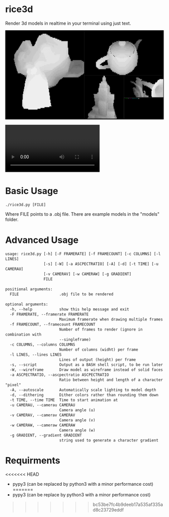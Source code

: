# rice3d

Render 3d models in realtime in your terminal using just text.

![Screenshot](256color.png)

![Video of realtime rendering](new_example.webm)

# Basic Usage

```
./rice3d.py [FILE]
```

Where FILE points to a .obj file. There are example models in the "models" folder.

# Advanced Usage

```
usage: rice3d.py [-h] [-F FRAMERATE] [-f FRAMECOUNT] [-c COLUMNS] [-l LINES]
                 [-s] [-W] [-a ASCPECTRATIO] [-A] [-d] [-t TIME] [-u CAMERAU]
                 [-v CAMERAV] [-w CAMERAW] [-g GRADIENT]
                 FILE

positional arguments:
  FILE                  .obj file to be rendered

optional arguments:
  -h, --help            show this help message and exit
  -F FRAMERATE, --framerate FRAMERATE
                        Maximum framerate when drawing multiple frames
  -f FRAMECOUNT, --framecount FRAMECOUNT
                        Number of frames to render (ignore in combination with
                        --singleframe)
  -c COLUMNS, --columns COLUMNS
                        Number of columns (widht) per frame
  -l LINES, --lines LINES
                        Lines of output (height) per frame
  -s, --script          Output as a BASH shell script, to be run later
  -W, --wireframe       Draw model as wireframe instead of solid faces
  -a ASCPECTRATIO, --ascpectratio ASCPECTRATIO
                        Ratio between height and length of a character "pixel"
  -A, --autoscale       Automatically scale lighting to model depth
  -d, --dithering       Dither colors rather than rounding them down
  -t TIME, --time TIME  Time to start animation at
  -u CAMERAU, --camerau CAMERAU
                        Camera angle (u)
  -v CAMERAV, --camerav CAMERAV
                        Camera angle (v)
  -w CAMERAW, --cameraw CAMERAW
                        Camera angle (w)
  -g GRADIENT, --gradient GRADIENT
                        string used to generate a character gradient
```


# Requirments

<<<<<<< HEAD
- pypy3 (can be replaced by python3 with a minor performance cost)
=======
- pypy3 (can be replace by python3 with a minor performance cost)
>>>>>>> bc53be7fc4b9deeb17a535af335ad8c23729eddf
